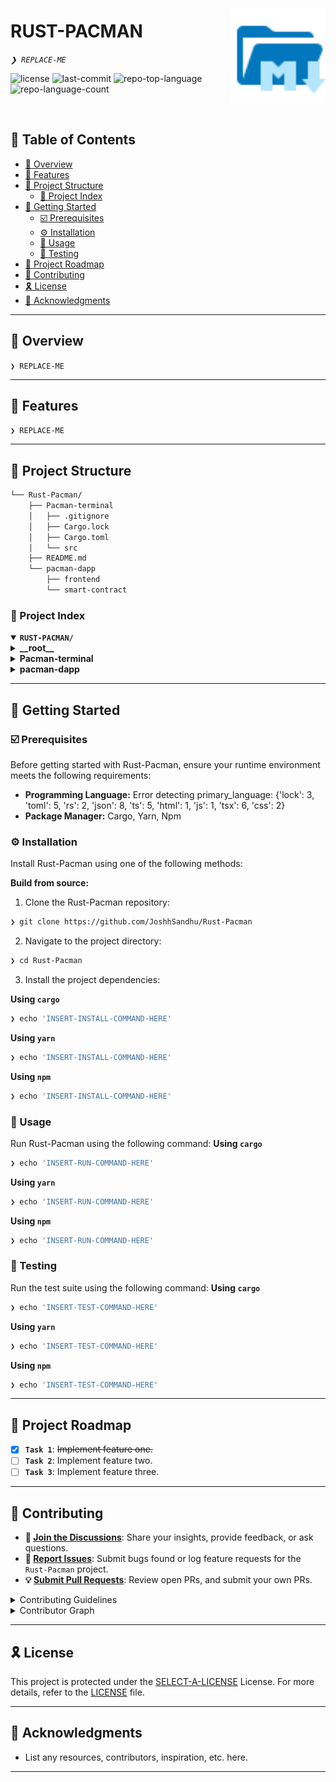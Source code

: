<div align="left" style="position: relative;">
<img src="https://raw.githubusercontent.com/PKief/vscode-material-icon-theme/ec559a9f6bfd399b82bb44393651661b08aaf7ba/icons/folder-markdown-open.svg" align="right" width="30%" style="margin: -20px 0 0 20px;">
<h1>RUST-PACMAN</h1>
<p align="left">
	<em><code>❯ REPLACE-ME</code></em>
</p>
<p align="left">
	<img src="https://img.shields.io/github/license/JoshhSandhu/Rust-Pacman?style=default&logo=opensourceinitiative&logoColor=white&color=0080ff" alt="license">
	<img src="https://img.shields.io/github/last-commit/JoshhSandhu/Rust-Pacman?style=default&logo=git&logoColor=white&color=0080ff" alt="last-commit">
	<img src="https://img.shields.io/github/languages/top/JoshhSandhu/Rust-Pacman?style=default&color=0080ff" alt="repo-top-language">
	<img src="https://img.shields.io/github/languages/count/JoshhSandhu/Rust-Pacman?style=default&color=0080ff" alt="repo-language-count">
</p>
<p align="left"><!-- default option, no dependency badges. -->
</p>
<p align="left">
	<!-- default option, no dependency badges. -->
</p>
</div>
<br clear="right">

## 🔗 Table of Contents

- [📍 Overview](#-overview)
- [👾 Features](#-features)
- [📁 Project Structure](#-project-structure)
  - [📂 Project Index](#-project-index)
- [🚀 Getting Started](#-getting-started)
  - [☑️ Prerequisites](#-prerequisites)
  - [⚙️ Installation](#-installation)
  - [🤖 Usage](#🤖-usage)
  - [🧪 Testing](#🧪-testing)
- [📌 Project Roadmap](#-project-roadmap)
- [🔰 Contributing](#-contributing)
- [🎗 License](#-license)
- [🙌 Acknowledgments](#-acknowledgments)

---

## 📍 Overview

<code>❯ REPLACE-ME</code>

---

## 👾 Features

<code>❯ REPLACE-ME</code>

---

## 📁 Project Structure

```sh
└── Rust-Pacman/
    ├── Pacman-terminal
    │   ├── .gitignore
    │   ├── Cargo.lock
    │   ├── Cargo.toml
    │   └── src
    ├── README.md
    └── pacman-dapp
        ├── frontend
        └── smart-contract
```


### 📂 Project Index
<details open>
	<summary><b><code>RUST-PACMAN/</code></b></summary>
	<details> <!-- __root__ Submodule -->
		<summary><b>__root__</b></summary>
		<blockquote>
			<table>
			</table>
		</blockquote>
	</details>
	<details> <!-- Pacman-terminal Submodule -->
		<summary><b>Pacman-terminal</b></summary>
		<blockquote>
			<table>
			<tr>
				<td><b><a href='https://github.com/JoshhSandhu/Rust-Pacman/blob/master/Pacman-terminal/Cargo.toml'>Cargo.toml</a></b></td>
				<td><code>❯ REPLACE-ME</code></td>
			</tr>
			</table>
			<details>
				<summary><b>src</b></summary>
				<blockquote>
					<table>
					<tr>
						<td><b><a href='https://github.com/JoshhSandhu/Rust-Pacman/blob/master/Pacman-terminal/src/main.rs'>main.rs</a></b></td>
						<td><code>❯ REPLACE-ME</code></td>
					</tr>
					</table>
				</blockquote>
			</details>
		</blockquote>
	</details>
	<details> <!-- pacman-dapp Submodule -->
		<summary><b>pacman-dapp</b></summary>
		<blockquote>
			<details>
				<summary><b>smart-contract</b></summary>
				<blockquote>
					<table>
					<tr>
						<td><b><a href='https://github.com/JoshhSandhu/Rust-Pacman/blob/master/pacman-dapp/smart-contract/package-lock.json'>package-lock.json</a></b></td>
						<td><code>❯ REPLACE-ME</code></td>
					</tr>
					<tr>
						<td><b><a href='https://github.com/JoshhSandhu/Rust-Pacman/blob/master/pacman-dapp/smart-contract/tsconfig.json'>tsconfig.json</a></b></td>
						<td><code>❯ REPLACE-ME</code></td>
					</tr>
					<tr>
						<td><b><a href='https://github.com/JoshhSandhu/Rust-Pacman/blob/master/pacman-dapp/smart-contract/Cargo.toml'>Cargo.toml</a></b></td>
						<td><code>❯ REPLACE-ME</code></td>
					</tr>
					<tr>
						<td><b><a href='https://github.com/JoshhSandhu/Rust-Pacman/blob/master/pacman-dapp/smart-contract/.prettierignore'>.prettierignore</a></b></td>
						<td><code>❯ REPLACE-ME</code></td>
					</tr>
					<tr>
						<td><b><a href='https://github.com/JoshhSandhu/Rust-Pacman/blob/master/pacman-dapp/smart-contract/Anchor.toml'>Anchor.toml</a></b></td>
						<td><code>❯ REPLACE-ME</code></td>
					</tr>
					<tr>
						<td><b><a href='https://github.com/JoshhSandhu/Rust-Pacman/blob/master/pacman-dapp/smart-contract/package.json'>package.json</a></b></td>
						<td><code>❯ REPLACE-ME</code></td>
					</tr>
					</table>
					<details>
						<summary><b>programs</b></summary>
						<blockquote>
							<details>
								<summary><b>smart-contract</b></summary>
								<blockquote>
									<table>
									<tr>
										<td><b><a href='https://github.com/JoshhSandhu/Rust-Pacman/blob/master/pacman-dapp/smart-contract/programs/smart-contract/Cargo.toml'>Cargo.toml</a></b></td>
										<td><code>❯ REPLACE-ME</code></td>
									</tr>
									<tr>
										<td><b><a href='https://github.com/JoshhSandhu/Rust-Pacman/blob/master/pacman-dapp/smart-contract/programs/smart-contract/Xargo.toml'>Xargo.toml</a></b></td>
										<td><code>❯ REPLACE-ME</code></td>
									</tr>
									</table>
									<details>
										<summary><b>src</b></summary>
										<blockquote>
											<table>
											<tr>
												<td><b><a href='https://github.com/JoshhSandhu/Rust-Pacman/blob/master/pacman-dapp/smart-contract/programs/smart-contract/src/lib.rs'>lib.rs</a></b></td>
												<td><code>❯ REPLACE-ME</code></td>
											</tr>
											</table>
										</blockquote>
									</details>
								</blockquote>
							</details>
						</blockquote>
					</details>
					<details>
						<summary><b>migrations</b></summary>
						<blockquote>
							<table>
							<tr>
								<td><b><a href='https://github.com/JoshhSandhu/Rust-Pacman/blob/master/pacman-dapp/smart-contract/migrations/deploy.ts'>deploy.ts</a></b></td>
								<td><code>❯ REPLACE-ME</code></td>
							</tr>
							</table>
						</blockquote>
					</details>
				</blockquote>
			</details>
			<details>
				<summary><b>frontend</b></summary>
				<blockquote>
					<table>
					<tr>
						<td><b><a href='https://github.com/JoshhSandhu/Rust-Pacman/blob/master/pacman-dapp/frontend/tsconfig.node.json'>tsconfig.node.json</a></b></td>
						<td><code>❯ REPLACE-ME</code></td>
					</tr>
					<tr>
						<td><b><a href='https://github.com/JoshhSandhu/Rust-Pacman/blob/master/pacman-dapp/frontend/package-lock.json'>package-lock.json</a></b></td>
						<td><code>❯ REPLACE-ME</code></td>
					</tr>
					<tr>
						<td><b><a href='https://github.com/JoshhSandhu/Rust-Pacman/blob/master/pacman-dapp/frontend/tsconfig.json'>tsconfig.json</a></b></td>
						<td><code>❯ REPLACE-ME</code></td>
					</tr>
					<tr>
						<td><b><a href='https://github.com/JoshhSandhu/Rust-Pacman/blob/master/pacman-dapp/frontend/tsconfig.app.json'>tsconfig.app.json</a></b></td>
						<td><code>❯ REPLACE-ME</code></td>
					</tr>
					<tr>
						<td><b><a href='https://github.com/JoshhSandhu/Rust-Pacman/blob/master/pacman-dapp/frontend/package.json'>package.json</a></b></td>
						<td><code>❯ REPLACE-ME</code></td>
					</tr>
					<tr>
						<td><b><a href='https://github.com/JoshhSandhu/Rust-Pacman/blob/master/pacman-dapp/frontend/vite.config.ts'>vite.config.ts</a></b></td>
						<td><code>❯ REPLACE-ME</code></td>
					</tr>
					<tr>
						<td><b><a href='https://github.com/JoshhSandhu/Rust-Pacman/blob/master/pacman-dapp/frontend/index.html'>index.html</a></b></td>
						<td><code>❯ REPLACE-ME</code></td>
					</tr>
					<tr>
						<td><b><a href='https://github.com/JoshhSandhu/Rust-Pacman/blob/master/pacman-dapp/frontend/eslint.config.js'>eslint.config.js</a></b></td>
						<td><code>❯ REPLACE-ME</code></td>
					</tr>
					</table>
					<details>
						<summary><b>src</b></summary>
						<blockquote>
							<table>
							<tr>
								<td><b><a href='https://github.com/JoshhSandhu/Rust-Pacman/blob/master/pacman-dapp/frontend/src/main.tsx'>main.tsx</a></b></td>
								<td><code>❯ REPLACE-ME</code></td>
							</tr>
							<tr>
								<td><b><a href='https://github.com/JoshhSandhu/Rust-Pacman/blob/master/pacman-dapp/frontend/src/index.css'>index.css</a></b></td>
								<td><code>❯ REPLACE-ME</code></td>
							</tr>
							<tr>
								<td><b><a href='https://github.com/JoshhSandhu/Rust-Pacman/blob/master/pacman-dapp/frontend/src/App.css'>App.css</a></b></td>
								<td><code>❯ REPLACE-ME</code></td>
							</tr>
							<tr>
								<td><b><a href='https://github.com/JoshhSandhu/Rust-Pacman/blob/master/pacman-dapp/frontend/src/App.tsx'>App.tsx</a></b></td>
								<td><code>❯ REPLACE-ME</code></td>
							</tr>
							<tr>
								<td><b><a href='https://github.com/JoshhSandhu/Rust-Pacman/blob/master/pacman-dapp/frontend/src/vite-env.d.ts'>vite-env.d.ts</a></b></td>
								<td><code>❯ REPLACE-ME</code></td>
							</tr>
							</table>
							<details>
								<summary><b>components</b></summary>
								<blockquote>
									<table>
									<tr>
										<td><b><a href='https://github.com/JoshhSandhu/Rust-Pacman/blob/master/pacman-dapp/frontend/src/components/RouteSelector.tsx'>RouteSelector.tsx</a></b></td>
										<td><code>❯ REPLACE-ME</code></td>
									</tr>
									</table>
								</blockquote>
							</details>
							<details>
								<summary><b>pages</b></summary>
								<blockquote>
									<table>
									<tr>
										<td><b><a href='https://github.com/JoshhSandhu/Rust-Pacman/blob/master/pacman-dapp/frontend/src/pages/GameScreen.tsx'>GameScreen.tsx</a></b></td>
										<td><code>❯ REPLACE-ME</code></td>
									</tr>
									<tr>
										<td><b><a href='https://github.com/JoshhSandhu/Rust-Pacman/blob/master/pacman-dapp/frontend/src/pages/HomeScreen.tsx'>HomeScreen.tsx</a></b></td>
										<td><code>❯ REPLACE-ME</code></td>
									</tr>
									</table>
								</blockquote>
							</details>
							<details>
								<summary><b>constants</b></summary>
								<blockquote>
									<table>
									<tr>
										<td><b><a href='https://github.com/JoshhSandhu/Rust-Pacman/blob/master/pacman-dapp/frontend/src/constants/constants.tsx'>constants.tsx</a></b></td>
										<td><code>❯ REPLACE-ME</code></td>
									</tr>
									</table>
								</blockquote>
							</details>
							<details>
								<summary><b>anchor</b></summary>
								<blockquote>
									<table>
									<tr>
										<td><b><a href='https://github.com/JoshhSandhu/Rust-Pacman/blob/master/pacman-dapp/frontend/src/anchor/setup.ts'>setup.ts</a></b></td>
										<td><code>❯ REPLACE-ME</code></td>
									</tr>
									<tr>
										<td><b><a href='https://github.com/JoshhSandhu/Rust-Pacman/blob/master/pacman-dapp/frontend/src/anchor/idl.ts'>idl.ts</a></b></td>
										<td><code>❯ REPLACE-ME</code></td>
									</tr>
									</table>
								</blockquote>
							</details>
						</blockquote>
					</details>
				</blockquote>
			</details>
		</blockquote>
	</details>
</details>

---
## 🚀 Getting Started

### ☑️ Prerequisites

Before getting started with Rust-Pacman, ensure your runtime environment meets the following requirements:

- **Programming Language:** Error detecting primary_language: {'lock': 3, 'toml': 5, 'rs': 2, 'json': 8, 'ts': 5, 'html': 1, 'js': 1, 'tsx': 6, 'css': 2}
- **Package Manager:** Cargo, Yarn, Npm


### ⚙️ Installation

Install Rust-Pacman using one of the following methods:

**Build from source:**

1. Clone the Rust-Pacman repository:
```sh
❯ git clone https://github.com/JoshhSandhu/Rust-Pacman
```

2. Navigate to the project directory:
```sh
❯ cd Rust-Pacman
```

3. Install the project dependencies:


**Using `cargo`** &nbsp; [<img align="center" src="" />]()

```sh
❯ echo 'INSERT-INSTALL-COMMAND-HERE'
```


**Using `yarn`** &nbsp; [<img align="center" src="" />]()

```sh
❯ echo 'INSERT-INSTALL-COMMAND-HERE'
```


**Using `npm`** &nbsp; [<img align="center" src="" />]()

```sh
❯ echo 'INSERT-INSTALL-COMMAND-HERE'
```




### 🤖 Usage
Run Rust-Pacman using the following command:
**Using `cargo`** &nbsp; [<img align="center" src="" />]()

```sh
❯ echo 'INSERT-RUN-COMMAND-HERE'
```


**Using `yarn`** &nbsp; [<img align="center" src="" />]()

```sh
❯ echo 'INSERT-RUN-COMMAND-HERE'
```


**Using `npm`** &nbsp; [<img align="center" src="" />]()

```sh
❯ echo 'INSERT-RUN-COMMAND-HERE'
```


### 🧪 Testing
Run the test suite using the following command:
**Using `cargo`** &nbsp; [<img align="center" src="" />]()

```sh
❯ echo 'INSERT-TEST-COMMAND-HERE'
```


**Using `yarn`** &nbsp; [<img align="center" src="" />]()

```sh
❯ echo 'INSERT-TEST-COMMAND-HERE'
```


**Using `npm`** &nbsp; [<img align="center" src="" />]()

```sh
❯ echo 'INSERT-TEST-COMMAND-HERE'
```


---
## 📌 Project Roadmap

- [X] **`Task 1`**: <strike>Implement feature one.</strike>
- [ ] **`Task 2`**: Implement feature two.
- [ ] **`Task 3`**: Implement feature three.

---

## 🔰 Contributing

- **💬 [Join the Discussions](https://github.com/JoshhSandhu/Rust-Pacman/discussions)**: Share your insights, provide feedback, or ask questions.
- **🐛 [Report Issues](https://github.com/JoshhSandhu/Rust-Pacman/issues)**: Submit bugs found or log feature requests for the `Rust-Pacman` project.
- **💡 [Submit Pull Requests](https://github.com/JoshhSandhu/Rust-Pacman/blob/main/CONTRIBUTING.md)**: Review open PRs, and submit your own PRs.

<details closed>
<summary>Contributing Guidelines</summary>

1. **Fork the Repository**: Start by forking the project repository to your github account.
2. **Clone Locally**: Clone the forked repository to your local machine using a git client.
   ```sh
   git clone https://github.com/JoshhSandhu/Rust-Pacman
   ```
3. **Create a New Branch**: Always work on a new branch, giving it a descriptive name.
   ```sh
   git checkout -b new-feature-x
   ```
4. **Make Your Changes**: Develop and test your changes locally.
5. **Commit Your Changes**: Commit with a clear message describing your updates.
   ```sh
   git commit -m 'Implemented new feature x.'
   ```
6. **Push to github**: Push the changes to your forked repository.
   ```sh
   git push origin new-feature-x
   ```
7. **Submit a Pull Request**: Create a PR against the original project repository. Clearly describe the changes and their motivations.
8. **Review**: Once your PR is reviewed and approved, it will be merged into the main branch. Congratulations on your contribution!
</details>

<details closed>
<summary>Contributor Graph</summary>
<br>
<p align="left">
   <a href="https://github.com{/JoshhSandhu/Rust-Pacman/}graphs/contributors">
      <img src="https://contrib.rocks/image?repo=JoshhSandhu/Rust-Pacman">
   </a>
</p>
</details>

---

## 🎗 License

This project is protected under the [SELECT-A-LICENSE](https://choosealicense.com/licenses) License. For more details, refer to the [LICENSE](https://choosealicense.com/licenses/) file.

---

## 🙌 Acknowledgments

- List any resources, contributors, inspiration, etc. here.

---
